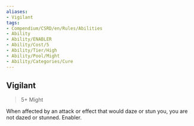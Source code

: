```yaml
---
aliases:
- Vigilant
tags:
- Compendium/CSRD/en/Rules/Abilities
- Ability
- Ability/ENABLER
- Ability/Cost/5
- Ability/Tier/High
- Ability/Pool/Might
- Ability/Categories/Cure
---
```


  
## Vigilant  
>5+  Might  
  
When affected by an attack or effect that would daze or stun you, you are not dazed or stunned. Enabler.